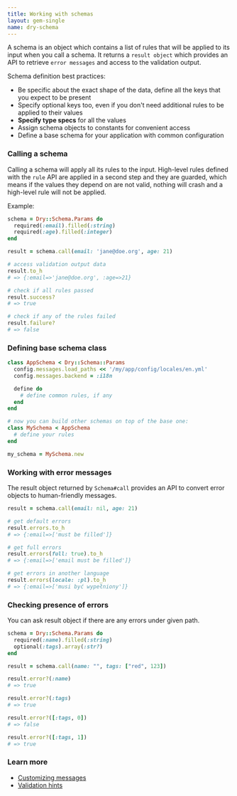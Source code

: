 ```yaml
---
title: Working with schemas
layout: gem-single
name: dry-schema
---
```


A schema is an object which contains a list of rules that will be applied to its input when you call a schema. It returns a `result object` which provides an API to retrieve `error messages` and access to the validation output.

Schema definition best practices:

- Be specific about the exact shape of the data, define all the keys that you expect to be present
- Specify optional keys too, even if you don't need additional rules to be applied to their values
- **Specify type specs** for all the values
- Assign schema objects to constants for convenient access
- Define a base schema for your application with common configuration

### Calling a schema

Calling a schema will apply all its rules to the input. High-level rules defined with the `rule` API are applied in a second step and they are guarded, which means if the values they depend on are not valid, nothing will crash and a high-level rule will not be applied.

Example:

```ruby
schema = Dry::Schema.Params do
  required(:email).filled(:string)
  required(:age).filled(:integer)
end

result = schema.call(email: 'jane@doe.org', age: 21)

# access validation output data
result.to_h
# => {:email=>'jane@doe.org', :age=>21}

# check if all rules passed
result.success?
# => true

# check if any of the rules failed
result.failure?
# => false
```

### Defining base schema class

```ruby
class AppSchema < Dry::Schema::Params
  config.messages.load_paths << '/my/app/config/locales/en.yml'
  config.messages.backend = :i18n

  define do
    # define common rules, if any
  end
end

# now you can build other schemas on top of the base one:
class MySchema < AppSchema
  # define your rules
end

my_schema = MySchema.new
```

### Working with error messages

The result object returned by `Schema#call` provides an API to convert error objects to human-friendly messages.

```ruby
result = schema.call(email: nil, age: 21)

# get default errors
result.errors.to_h
# => {:email=>['must be filled']}

# get full errors
result.errors(full: true).to_h
# => {:email=>['email must be filled']}

# get errors in another language
result.errors(locale: :pl).to_h
# => {:email=>['musi być wypełniony']}
```

### Checking presence of errors

You can ask result object if there are any errors under given path.

``` ruby
schema = Dry::Schema.Params do
  required(:name).filled(:string)
  optional(:tags).array(:str?)
end

result = schema.call(name: "", tags: ["red", 123])

result.error?(:name)
# => true

result.error?(:tags)
# => true

result.error?([:tags, 0])
# => false

result.error?([:tags, 1])
# => true
```

### Learn more

- [Customizing messages](/gems/dry-schema/error-messages)
- [Validation hints](/gems/dry-schema/extensions/hints)
